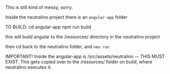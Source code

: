 This is still kind of messy, sorry.

Inside the neutralino project there is an `angular-app` folder

TO BUILD:
cd angular-app
npm run build

this will build angular to the /resources/ directory in the neutralino project

then cd back to the neutralino folder, and `neu run`


IMPORTANT!
Inside the angular-app is /src/assets/neutralino -- THIS MUST EXIST. This gets copied over to the /resources/ folder on build, where neutralino executes it.
